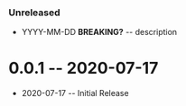 ### Unreleased

- YYYY-MM-DD **BREAKING?** -- description

# 0.0.1 -- 2020-07-17

- 2020-07-17 -- Initial Release
